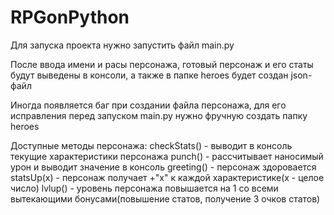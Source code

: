 # RPGonPython

Для запуска проекта нужно запустить файл main.py

После ввода имени и расы персонажа, готовый персонаж и его статы будут выведены в консоли, а также в папке heroes будет создан json-файл

Иногда появляется баг при создании файла персонажа, для его исправления перед запуском main.py нужно фручную создать папку heroes

Доступные методы персонажа:
checkStats() - выводит в консоль текущие характеристики персонажа
punch() - рассчитывает наносимый урон и выводит значение в консоль
greeting() - персонаж здоровается
statsUp(x) - персонаж получает +"x" к каждой характеристике(x - целое число)
lvlup() - уровень персонажа повышается на 1 со всеми вытекающими бонусами(повышение статов, получение 3 очков статов)
